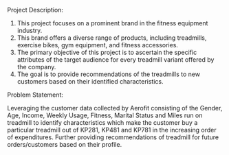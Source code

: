 Project Description:

1. This project focuses on a prominent brand in the fitness equipment industry.
2. This brand offers a diverse range of products, including treadmills, exercise bikes, gym equipment, and fitness accessories.
3. The primary objective of this project is to ascertain the specific attributes of the target audience for every treadmill variant offered by the company.
4. The goal is to provide recommendations of the treadmills to new customers based on their identified characteristics.

Problem Statement:

Leveraging the customer data collected by Aerofit consisting of the Gender, Age, Income, Weekly Usage, Fitness, Marital Status and Miles run on treadmill to identify characteristics which make the customer buy a particular treadmill out of KP281, KP481 and KP781 in the increasing order of expenditures. Further providing recommendations of treadmill for future orders/customers based on their profile.
